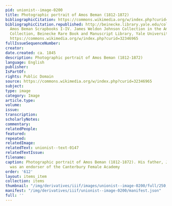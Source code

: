 ```yaml
---
pid: unionist--image-0200
title: Photographic portrait of Amos Beman (1812-1872)
bibliographicCitation: https://commons.wikimedia.org/w/index.php?curid=32346965
bibliographicCitation.republished: http://beinecke.library.yale.edu/collections/highlights/amos-beman-scrapbooks
  Amos Beman Scrapbooks I-IV. James Weldon Johnson Collection in the American Literature
  Collection, Beinecke Rare Book and Manuscript Library, Yale University, Public Domain,
  https://commons.wikimedia.org/w/index.php?curid=32346965
fullIssueSequenceNumber: 
creator: 
date.created: ca. 1845
description: Photographic portrait of Amos Beman (1812-1872)
language: English
publisher: 
IsPartOf: 
rights: Public Domain
source: https://commons.wikimedia.org/w/index.php?curid=32346965
subject: 
type: image
category: Image
article.type: 
volume: 
issue: 
transcription: 
scholarlyNotes: 
commentary: 
relatedPeople: 
featured: 
repeated: 
relatedImage: 
relatedText: unionist--text-0147
relatedTextIssue: 
filename: 
caption: Photographic portrait of Amos Beman (1812-1872). His father, Jeheil Beman,
  was an endorser of the Canterbury Female Academy
order: '612'
layout: items_item
collection: items
thumbnail: "/img/derivatives/iiif/images/unionist--image-0200/full/250,/0/default.jpg"
manifest: "/img/derivatives/iiif/unionist--image-0200/manifest.json"
full: ''
---
```

